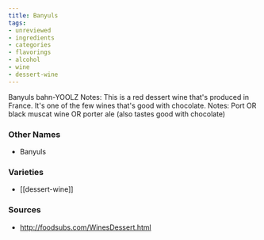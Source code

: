 ```yaml
---
title: Banyuls
tags:
- unreviewed
- ingredients
- categories
- flavorings
- alcohol
- wine
- dessert-wine
---
```

Banyuls bahn-YOOLZ Notes: This is a red dessert wine that's produced in France. It's one of the few wines that's good with chocolate. Notes: Port OR black muscat wine OR porter ale (also tastes good with chocolate)

### Other Names

* Banyuls

### Varieties

* [[dessert-wine]]

### Sources
* http://foodsubs.com/WinesDessert.html
